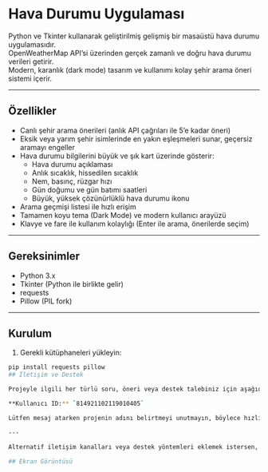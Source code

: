 #  Hava Durumu Uygulaması 
Python ve Tkinter kullanarak geliştirilmiş gelişmiş bir masaüstü hava durumu uygulamasıdır.  
OpenWeatherMap API’si üzerinden gerçek zamanlı ve doğru hava durumu verileri getirir.  
Modern, karanlık (dark mode) tasarım ve kullanımı kolay şehir arama öneri sistemi içerir.

---

## Özellikler

- Canlı şehir arama önerileri (anlık API çağrıları ile 5’e kadar öneri)
- Eksik veya yarım şehir isimlerinde en yakın eşleşmeleri sunar, geçersiz aramayı engeller
- Hava durumu bilgilerini büyük ve şık kart üzerinde gösterir:
  - Hava durumu açıklaması
  - Anlık sıcaklık, hissedilen sıcaklık
  - Nem, basınç, rüzgar hızı
  - Gün doğumu ve gün batımı saatleri
  - Büyük, yüksek çözünürlüklü hava durumu ikonu
- Arama geçmişi listesi ile hızlı erişim
- Tamamen koyu tema (Dark Mode) ve modern kullanıcı arayüzü
- Klavye ve fare ile kullanım kolaylığı (Enter ile arama, önerilerde seçim)

---

## Gereksinimler

- Python 3.x
- Tkinter (Python ile birlikte gelir)
- requests
- Pillow (PIL fork)

---

## Kurulum

1. Gerekli kütüphaneleri yükleyin:

```bash
pip install requests pillow
## İletişim ve Destek

Projeyle ilgili her türlü soru, öneri veya destek talebiniz için aşağıdaki kullanıcı ID’si üzerinden bana ulaşabilirsiniz:

**Kullanıcı ID:** `814921102119010405`

Lütfen mesaj atarken projenin adını belirtmeyi unutmayın, böylece hızlıca geri dönüş yapabilirim.

---

Alternatif iletişim kanalları veya destek yöntemleri eklemek istersen, buraya ekleyebiliriz.

## Ekran Görüntüsü

